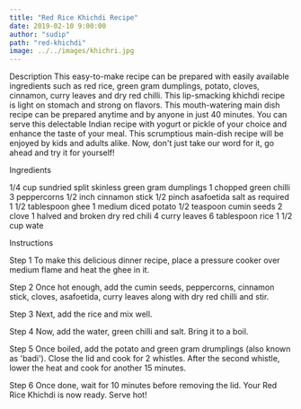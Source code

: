 ```yaml
---
title: "Red Rice Khichdi Recipe"
date: 2019-02-10 9:00:00
author: "sudip"
path: "red-khichdi"
image: ../../images/khichri.jpg
---
```


Description
This easy-to-make recipe can be prepared with easily available ingredients such as red rice, green gram dumplings, potato, cloves, cinnamon, curry leaves and dry red chilli. This lip-smacking khichdi recipe is light on stomach and strong on flavors. This mouth-watering main dish recipe can be prepared anytime and by anyone in just 40 minutes. You can serve this delectable Indian recipe with yogurt or pickle of your choice and enhance the taste of your meal. This scrumptious main-dish recipe will be enjoyed by kids and adults alike. Now, don't just take our word for it, go ahead and try it for yourself!

Ingredients

1/4 cup sundried split skinless green gram dumplings
1 chopped green chilli
3 peppercorns
1/2 inch cinnamon stick
1/2 pinch asafoetida
salt as required
1 1/2 tablespoon ghee
1 medium diced potato
1/2 teaspoon cumin seeds
2 clove
1 halved and broken dry red chili
4 curry leaves
6 tablespoon rice
1 1/2 cup wate

Instructions

Step 1
To make this delicious dinner recipe, place a pressure cooker over medium flame and heat the ghee in it.

Step 2
Once hot enough, add the cumin seeds, peppercorns, cinnamon stick, cloves, asafoetida, curry leaves along with dry red chilli and stir.

Step 3
Next, add the rice and mix well.

Step 4
Now, add the water, green chilli and salt. Bring it to a boil.

Step 5
Once boiled, add the potato and green gram drumplings (also known as 'badi'). Close the lid and cook for 2 whistles. After the second whistle, lower the heat and cook for another 15 minutes.

Step 6
Once done, wait for 10 minutes before removing the lid. Your Red Rice Khichdi is now ready. Serve hot!
